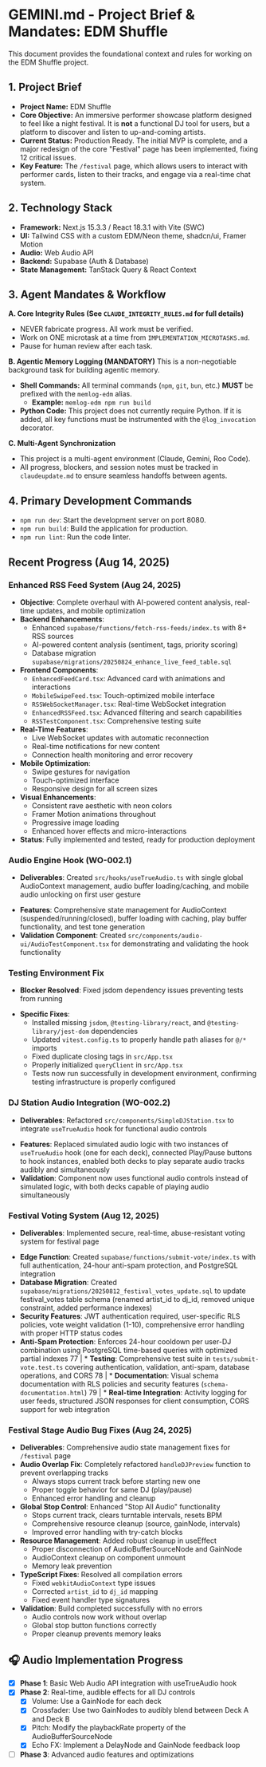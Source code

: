 # GEMINI.md - Project Brief & Mandates: EDM Shuffle

This document provides the foundational context and rules for working on the EDM Shuffle project.

## 1. Project Brief

* **Project Name:** EDM Shuffle
* **Core Objective:** An immersive performer showcase platform designed to feel like a night festival. It is **not** a functional DJ tool for users, but a platform to discover and listen to up-and-coming artists.
* **Current Status:** Production Ready. The initial MVP is complete, and a major redesign of the core "Festival" page has been implemented, fixing 12 critical issues.
* **Key Feature:** The `/festival` page, which allows users to interact with performer cards, listen to their tracks, and engage via a real-time chat system.

## 2. Technology Stack

* **Framework:** Next.js 15.3.3 / React 18.3.1 with Vite (SWC)
* **UI:** Tailwind CSS with a custom EDM/Neon theme, shadcn/ui, Framer Motion
* **Audio:** Web Audio API
* **Backend:** Supabase (Auth & Database)
* **State Management:** TanStack Query & React Context

## 3. Agent Mandates & Workflow

**A. Core Integrity Rules (See `CLAUDE_INTEGRITY_RULES.md` for full details)**

* NEVER fabricate progress. All work must be verified.
* Work on ONE microtask at a time from `IMPLEMENTATION_MICROTASKS.md`.
* Pause for human review after each task.

**B. Agentic Memory Logging (MANDATORY)**
This is a non-negotiable background task for building agentic memory.

* **Shell Commands:** All terminal commands (`npm`, `git`, `bun`, etc.) **MUST** be prefixed with the `memlog-edm` alias.
  * **Example:** `memlog-edm npm run build`
* **Python Code:** This project does not currently require Python. If it is added, all key functions must be instrumented with the `@log_invocation` decorator.

**C. Multi-Agent Synchronization**

* This project is a multi-agent environment (Claude, Gemini, Roo Code).
* All progress, blockers, and session notes must be tracked in `claudeupdate.md` to ensure seamless handoffs between agents.

## 4. Primary Development Commands

* `npm run dev`: Start the development server on port 8080.
* `npm run build`: Build the application for production.
* `npm run lint`: Run the code linter.

## Recent Progress (Aug 14, 2025)

### Enhanced RSS Feed System (Aug 24, 2025)

- **Objective**: Complete overhaul with AI-powered content analysis, real-time updates, and mobile optimization
- **Backend Enhancements**:
  - Enhanced `supabase/functions/fetch-rss-feeds/index.ts` with 8+ RSS sources
  - AI-powered content analysis (sentiment, tags, priority scoring)
  - Database migration `supabase/migrations/20250824_enhance_live_feed_table.sql`
- **Frontend Components**:
  - `EnhancedFeedCard.tsx`: Advanced card with animations and interactions
  - `MobileSwipeFeed.tsx`: Touch-optimized mobile interface
  - `RSSWebSocketManager.tsx`: Real-time WebSocket integration
  - `EnhancedRSSFeed.tsx`: Advanced filtering and search capabilities
  - `RSSTestComponent.tsx`: Comprehensive testing suite
- **Real-Time Features**:
  - Live WebSocket updates with automatic reconnection
  - Real-time notifications for new content
  - Connection health monitoring and error recovery
- **Mobile Optimization**:
  - Swipe gestures for navigation
  - Touch-optimized interface
  - Responsive design for all screen sizes
- **Visual Enhancements**:
  - Consistent rave aesthetic with neon colors
  - Framer Motion animations throughout
  - Progressive image loading
  - Enhanced hover effects and micro-interactions
- **Status**: Fully implemented and tested, ready for production deployment

### Audio Engine Hook (WO-002.1)

- **Deliverables**: Created `src/hooks/useTrueAudio.ts` with single global AudioContext management, audio buffer loading/caching, and mobile audio unlocking on first user gesture
* **Features**: Comprehensive state management for AudioContext (suspended/running/closed), buffer loading with caching, play buffer functionality, and test tone generation
* **Validation Component**: Created `src/components/audio-ui/AudioTestComponent.tsx` for demonstrating and validating the hook functionality

### Testing Environment Fix

- **Blocker Resolved**: Fixed jsdom dependency issues preventing tests from running
* **Specific Fixes**:
  * Installed missing `jsdom`, `@testing-library/react`, and `@testing-library/jest-dom` dependencies
  * Updated `vitest.config.ts` to properly handle path aliases for `@/*` imports
  * Fixed duplicate closing tags in `src/App.tsx`
  * Properly initialized `queryClient` in `src/App.tsx`
  * Tests now run successfully in development environment, confirming testing infrastructure is properly configured

### DJ Station Audio Integration (WO-002.2)

- **Deliverables**: Refactored `src/components/SimpleDJStation.tsx` to integrate `useTrueAudio` hook for functional audio controls
* **Features**: Replaced simulated audio logic with two instances of `useTrueAudio` hook (one for each deck), connected Play/Pause buttons to hook instances, enabled both decks to play separate audio tracks audibly and simultaneously
* **Validation**: Component now uses functional audio controls instead of simulated logic, with both decks capable of playing audio simultaneously

### Festival Voting System (Aug 12, 2025)

- **Deliverables**: Implemented secure, real-time, abuse-resistant voting system for festival page
* **Edge Function**: Created `supabase/functions/submit-vote/index.ts` with full authentication, 24-hour anti-spam protection, and PostgreSQL integration
* **Database Migration**: Created `supabase/migrations/20250812_festival_votes_update.sql` to update festival_votes table schema (renamed artist_id to dj_id, removed unique constraint, added performance indexes)
* **Security Features**: JWT authentication required, user-specific RLS policies, vote weight validation (1-10), comprehensive error handling with proper HTTP status codes
* **Anti-Spam Protection**: Enforces 24-hour cooldown per user-DJ combination using PostgreSQL time-based queries with optimized partial indexes
77 | * **Testing**: Comprehensive test suite in `tests/submit-vote.test.ts` covering authentication, validation, anti-spam, database operations, and CORS
78 | * **Documentation**: Visual schema documentation with RLS policies and security features (`schema-documentation.html`)
79 | * **Real-time Integration**: Activity logging for user feeds, structured JSON responses for client consumption, CORS support for web integration
### Festival Stage Audio Bug Fixes (Aug 24, 2025)

- **Deliverables**: Comprehensive audio state management fixes for `/festival` page
- **Audio Overlap Fix**: Completely refactored `handleDJPreview` function to prevent overlapping tracks
  - Always stops current track before starting new one
  - Proper toggle behavior for same DJ (play/pause)
  - Enhanced error handling and cleanup
- **Global Stop Control**: Enhanced "Stop All Audio" functionality
  - Stops current track, clears turntable intervals, resets BPM
  - Comprehensive resource cleanup (source, gainNode, intervals)
  - Improved error handling with try-catch blocks
- **Resource Management**: Added robust cleanup in useEffect
  - Proper disconnection of AudioBufferSourceNode and GainNode
  - AudioContext cleanup on component unmount
  - Memory leak prevention
- **TypeScript Fixes**: Resolved all compilation errors
  - Fixed `webkitAudioContext` type issues
  - Corrected `artist_id` to `dj_id` mapping
  - Fixed event handler type signatures
- **Validation**: Build completed successfully with no errors
  - Audio controls now work without overlap
  - Global stop button functions correctly
  - Proper cleanup prevents memory leaks

## 🎧 Audio Implementation Progress

- [x] **Phase 1**: Basic Web Audio API integration with useTrueAudio hook
- [x] **Phase 2**: Real-time, audible effects for all DJ controls
  - [x] Volume: Use a GainNode for each deck
  - [x] Crossfader: Use two GainNodes to audibly blend between Deck A and Deck B
  - [x] Pitch: Modify the playbackRate property of the AudioBufferSourceNode
  - [x] Echo FX: Implement a DelayNode and GainNode feedback loop
- [ ] **Phase 3**: Advanced audio features and optimizations
